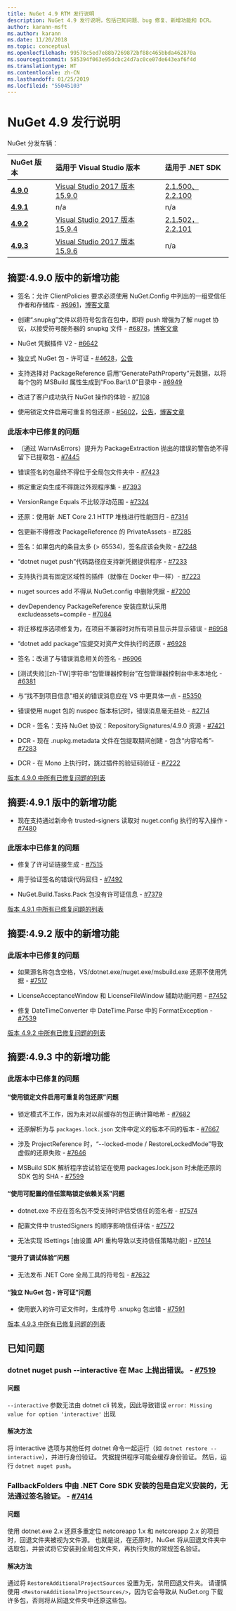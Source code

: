 ```yaml
---
title: NuGet 4.9 RTM 发行说明
description: NuGet 4.9 发行说明，包括已知问题、bug 修复、新增功能和 DCR。
author: karann-msft
ms.author: karann
ms.date: 11/20/2018
ms.topic: conceptual
ms.openlocfilehash: 99578c5ed7e88b7269872bf88c465bbda462870a
ms.sourcegitcommit: 585394f063e95dcbc24d7ac0ce07de643eaf6f4d
ms.translationtype: HT
ms.contentlocale: zh-CN
ms.lasthandoff: 01/25/2019
ms.locfileid: "55045103"
---
```

# <a name="nuget-49-release-notes"></a>NuGet 4.9 发行说明

NuGet 分发车辆：

| NuGet 版本 | 适用于 Visual Studio 版本| 适用于 .NET SDK|
|:---|:---|:---|
| [**4.9.0**](https://nuget.org/downloads) | [Visual Studio 2017 版本 15.9.0](https://visualstudio.microsoft.com/downloads/) | [2.1.500、2.2.100](https://www.microsoft.com/net/download/visual-studio-sdks) |
| [**4.9.1**](https://nuget.org/downloads) | n/a | n/a |
| [**4.9.2**](https://nuget.org/downloads) |[Visual Studio 2017 版本 15.9.4](https://visualstudio.microsoft.com/downloads/) | [2.1.502，2.2.101](https://www.microsoft.com/net/download/visual-studio-sdks) |
| [**4.9.3**](https://nuget.org/downloads) |[Visual Studio 2017 版本 15.9.6](https://visualstudio.microsoft.com/downloads/) | n/a |


## <a name="summary-whats-new-in-490"></a>摘要:4.9.0 版中的新增功能

* 签名：允许 ClientPolicies 要求必须使用 NuGet.Config 中列出的一组受信任作者和存储库 - [#6961](https://github.com/NuGet/Home/issues/6961)，[博客文章](https://blog.nuget.org/20181205/Lock-down-your-dependencies-using-configurable-trust-policies.html)

* 创建“.snupkg”文件以将符号包含在包中，即将 push 增强为了解 nuget 协议，以接受符号服务器的 snupkg 文件 - [#6878](https://github.com/NuGet/Home/issues/6878)，[博客文章](https://blog.nuget.org/20181116/Improved-debugging-experience-with-the-NuGet-org-symbol-server-and-snupkg.html)

* NuGet 凭据插件 V2 - [#6642](https://github.com/NuGet/Home/issues/6642)

* 独立式 NuGet 包 - 许可证 - [#4628](https://github.com/NuGet/Home/issues/4628)，[公告](https://github.com/NuGet/Announcements/issues/32)

* 支持选择对 PackageReference 启用“GeneratePathProperty”元数据，以将每个包的 MSBuild 属性生成到“Foo.Bar\1.0”目录中 - [#6949](https://github.com/NuGet/Home/issues/6949)

* 改进了客户成功执行 NuGet 操作的体验 - [#7108](https://github.com/NuGet/Home/issues/7108)

* 使用锁定文件启用可重复的包还原 - [#5602](https://github.com/NuGet/Home/issues/5602)，[公告](https://github.com/NuGet/Announcements/issues/28)，[博客文章](https://blog.nuget.org/20181217/Enable-repeatable-package-restores-using-a-lock-file.html)

### <a name="issues-fixed-in-this-release"></a>此版本中已修复的问题

* （通过 WarnAsErrors）提升为 PackageExtraction 抛出的错误的警告绝不得留下已提取包 - [#7445](https://github.com/NuGet/Home/issues/7445)

* 错误签名的包最终不得位于全局包文件夹中 - [#7423](https://github.com/NuGet/Home/issues/7423)

* 绑定重定向生成不得跳过外观程序集 - [#7393](https://github.com/NuGet/Home/issues/7393)

* VersionRange Equals 不比较浮动范围 - [#7324](https://github.com/NuGet/Home/issues/7324)

* 还原：使用新 .NET Core 2.1 HTTP 堆栈进行性能回归 - [#7314](https://github.com/NuGet/Home/issues/7314)

* 包更新不得修改 PackageReference 的 PrivateAssets - [#7285](https://github.com/NuGet/Home/issues/7285)

* 签名：如果包内的条目太多 (> 65534)，签名应该会失败 - [#7248](https://github.com/NuGet/Home/issues/7248)

* “dotnet nuget push”代码路径应支持新凭据提供程序 - [#7233](https://github.com/NuGet/Home/issues/7233)

* 支持执行具有固定区域性的插件（就像在 Docker 中一样）- [#7223](https://github.com/NuGet/Home/issues/7223)

* nuget sources add 不得从 NuGet.config 中删除凭据 - [#7200](https://github.com/NuGet/Home/issues/7200)

* devDependency PackageReference 安装应默认采用 excludeassets=compile - [#7084](https://github.com/NuGet/Home/issues/7084)

* 将迁移程序选项修复为，在项目不兼容时对所有项目显示并显示错误 - [#6958](https://github.com/NuGet/Home/issues/6958)

* “dotnet add package”应提交对资产文件执行的还原 - [#6928](https://github.com/NuGet/Home/issues/6928)

* 签名：改进了与错误消息相关的签名 - [#6906](https://github.com/NuGet/Home/issues/6906)

* [测试失败][zh-TW]字符串“包管理器控制台”在包管理器控制台中未本地化 - [#6381](https://github.com/NuGet/Home/issues/6381)

* 与“找不到项目信息”相关的错误消息应在 VS 中更具体一点 - [#5350](https://github.com/NuGet/Home/issues/5350)

* 错误使用 nuget 包的 nuspec 版本标记时，错误消息毫无益处 - [#2714](https://github.com/NuGet/Home/issues/2714)

* DCR - 签名：支持 NuGet 协议：RepositorySignatures/4.9.0 资源 - [#7421](https://github.com/NuGet/Home/issues/7421)

* DCR - 现在 .nupkg.metadata 文件在包提取期间创建 - 包含“内容哈希”- [#7283](https://github.com/NuGet/Home/issues/7283)

* DCR - 在 Mono 上执行时，跳过插件的验证码验证 - [#7222](https://github.com/NuGet/Home/issues/7222)

[版本 4.9.0 中所有已修复问题的列表](https://github.com/NuGet/Home/issues?q=is%3Aissue+is%3Aclosed+milestone%3A%224.9") <br>

## <a name="summary-whats-new-in-491"></a>摘要:4.9.1 版中的新增功能

* 现在支持通过新命令 trusted-signers 读取对 nuget.config 执行的写入操作 - [#7480](https://github.com/NuGet/Home/issues/7480)

### <a name="issues-fixed-in-this-release"></a>此版本中已修复的问题

* 修复了许可证链接生成 - [#7515](https://github.com/NuGet/Home/issues/7515)

* 用于验证签名的错误代码回归 - [#7492](https://github.com/NuGet/Home/issues/7492)

* NuGet.Build.Tasks.Pack 包没有许可证信息 - [#7379](https://github.com/NuGet/Home/issues/7379)

[版本 4.9.1 中所有已修复问题的列表](https://github.com/NuGet/Home/issues?q=is%3Aissue+is%3Aclosed+milestone%3A%224.9.1")

## <a name="summary-whats-new-in-492"></a>摘要:4.9.2 版中的新增功能

### <a name="issues-fixed-in-this-release"></a>此版本中已修复的问题

* 如果源名称包含空格，VS/dotnet.exe/nuget.exe/msbuild.exe 还原不使用凭据 - [#7517](https://github.com/NuGet/Home/issues/7517)

* LicenseAcceptanceWindow 和 LicenseFileWindow 辅助功能问题 - [#7452](https://github.com/NuGet/Home/issues/7452)

* 修复 DateTimeConverter 中 DateTime.Parse 中的 FormatException -[#7539](https://github.com/NuGet/Home/issues/7539)

[版本 4.9.2 中所有已修复问题的列表](https://github.com/NuGet/Home/issues?q=is%3Aissue+is%3Aclosed+milestone%3A%224.9.2")

## <a name="summary-whats-new-in-493"></a>摘要:4.9.3 中的新增功能

### <a name="issues-fixed-in-this-release"></a>此版本中已修复的问题
#### <a name="repeatable-package-restores-using-a-lock-file-issues"></a>“使用锁定文件启用可重复的包还原”问题

* 锁定模式不工作，因为未对以前缓存的包正确计算哈希 - [#7682](https://github.com/NuGet/Home/issues/7682)

* 还原解析为与 `packages.lock.json` 文件中定义的版本不同的版本 - [#7667](https://github.com/NuGet/Home/issues/7667)

* 涉及 ProjectReference 时，“--locked-mode / RestoreLockedMode”导致虚假的还原失败 - [#7646](https://github.com/NuGet/Home/issues/7646)

* MSBuild SDK 解析程序尝试验证在使用 packages.lock.json 时未能还原的 SDK 包的 SHA - [#7599](https://github.com/NuGet/Home/issues/7599)

#### <a name="lock-down-your-dependencies-using-configurable-trust-policies-issues"></a>“使用可配置的信任策略锁定依赖关系”问题
* dotnet.exe 不应在签名包不受支持时评估受信任的签名者 - [#7574](https://github.com/NuGet/Home/issues/7574)

* 配置文件中 trustedSigners 的顺序影响信任评估 - [#7572](https://github.com/NuGet/Home/issues/7572)

* 无法实现 ISettings [由设置 API 重构导致以支持信任策略功能] - [#7614](https://github.com/NuGet/Home/issues/7614)

#### <a name="improved-debugging-experience-issues"></a>“提升了调试体验”问题

* 无法发布 .NET Core 全局工具的符号包 - [#7632](https://github.com/NuGet/Home/issues/7632)

#### <a name="self-contained-nuget-packages---license-issues"></a>“独立 NuGet 包 - 许可证”问题

* 使用嵌入的许可证文件时，生成符号 .snupkg 包出错 - [#7591](https://github.com/NuGet/Home/issues/7591)

[版本 4.9.3 中所有已修复问题的列表](https://github.com/nuget/home/issues?q=is%3Aissue+is%3Aclosed+milestone%3A%224.9.3")
## <a name="known-issues"></a>已知问题

### <a name="dotnet-nuget-push---interactive-gives-an-error-on-mac---7519httpsgithubcomnugethomeissues7519"></a>dotnet nuget push --interactive 在 Mac 上抛出错误。 - [#7519](https://github.com/NuGet/Home/issues/7519)

#### <a name="issue"></a>问题
`--interactive` 参数无法由 dotnet cli 转发，因此导致错误 `error: Missing value for option 'interactive'` 出现

#### <a name="workaround"></a>解决方法
将 interactive 选项与其他任何 dotnet 命令一起运行（如 `dotnet restore --interactive`），并进行身份验证。 凭据提供程序可能会缓存身份验证。 然后，运行 `dotnet nuget push`。

### <a name="packages-in-fallbackfolders-installed-by-net-core-sdk-are-custom-installed-and-fail-signature-validation---7414httpsgithubcomnugethomeissues7414"></a>FallbackFolders 中由 .NET Core SDK 安装的包是自定义安装的，无法通过签名验证。 - [#7414](https://github.com/NuGet/Home/issues/7414)

#### <a name="issue"></a>问题
使用 dotnet.exe 2.x 还原多重定位 netcoreapp 1.x 和 netcoreapp 2.x 的项目时，回退文件夹被视为文件源。 也就是说，在还原时，NuGet 将从回退文件夹中选取包，并尝试将它安装到全局包文件夹，再执行失败的常规签名验证。

#### <a name="workaround"></a>解决方法
通过将 `RestoreAdditionalProjectSources` 设置为无，禁用回退文件夹。 请谨慎使用 `<RestoreAdditionalProjectSources/>`，因为它会导致从 NuGet.org 下载许多包，否则将从回退文件夹中还原这些包。
